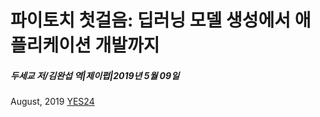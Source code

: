 # 파이토치 첫걸음: 딥러닝 모델 생성에서 애플리케이션 개발까지
##### 두세교 저/김완섭 역|제이펍|2019년 5월 09일
August, 2019
[YES24](http://www.yes24.com/Product/Goods/72307730)
